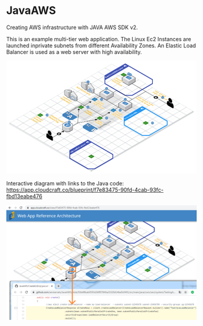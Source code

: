 # JavaAWS
Creating AWS infrastructure with JAVA AWS SDK v2.

This is an example multi-tier web application. The Linux Ec2 Instances are launched inprivate subnets from different Availability Zones. An Elastic Load Balancer is used as a web server with high availability.

![AWS Diagram](https://github.com/xeviserrats/JavaAWS/blob/aws_docs/src/main/docs/Web%20App%20Reference%20Architecture_50.png?raw=true)

Interactive diagram with links to the Java code: https://app.cloudcraft.co/blueprint/f7e83475-90fd-4cab-93fc-fbd13eabe476

![AWS Diagram](https://github.com/xeviserrats/JavaAWS/blob/aws_docs/src/main/docs/AWS_Links.png?raw=true)
